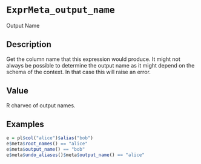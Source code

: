# `ExprMeta_output_name`

Output Name


## Description

Get the column name that this expression would produce.
 It might not always be possible to determine the output name
 as it might depend on the schema of the context. In that case
 this will raise an error.


## Value

R charvec of output names.


## Examples

```r
e = pl$col("alice")$alias("bob")
e$meta$root_names() == "alice"
e$meta$output_name() == "bob"
e$meta$undo_aliases()$meta$output_name() == "alice"
```


